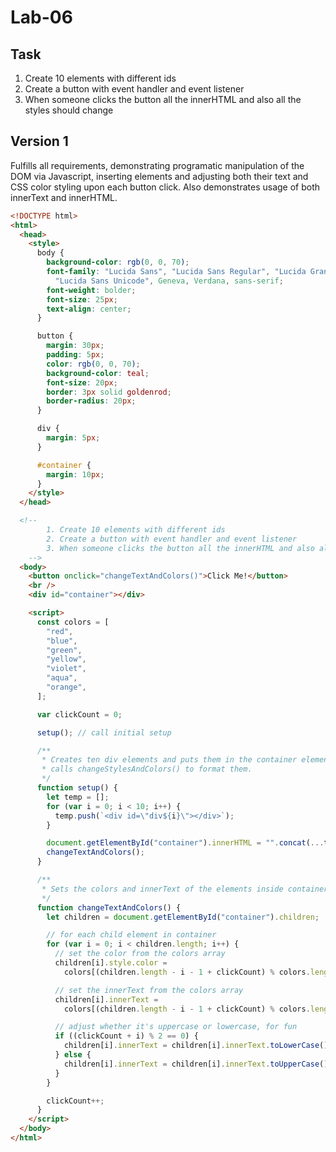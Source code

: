 # Lab-06

## Task

1. Create 10 elements with different ids
2. Create a button with event handler and event listener
3. When someone clicks the button all the innerHTML and also all the styles should change

## Version 1

Fulfills all requirements, demonstrating programatic manipulation of the DOM via Javascript, inserting elements and adjusting both their text and CSS color styling upon each button click. Also demonstrates usage of both innerText and innerHTML.

```html
<!DOCTYPE html>
<html>
  <head>
    <style>
      body {
        background-color: rgb(0, 0, 70);
        font-family: "Lucida Sans", "Lucida Sans Regular", "Lucida Grande",
          "Lucida Sans Unicode", Geneva, Verdana, sans-serif;
        font-weight: bolder;
        font-size: 25px;
        text-align: center;
      }

      button {
        margin: 30px;
        padding: 5px;
        color: rgb(0, 0, 70);
        background-color: teal;
        font-size: 20px;
        border: 3px solid goldenrod;
        border-radius: 20px;
      }

      div {
        margin: 5px;
      }

      #container {
        margin: 10px;
      }
    </style>
  </head>

  <!--
        1. Create 10 elements with different ids
        2. Create a button with event handler and event listener
        3. When someone clicks the button all the innerHTML and also all the styles should change
    -->
  <body>
    <button onclick="changeTextAndColors()">Click Me!</button>
    <br />
    <div id="container"></div>

    <script>
      const colors = [
        "red",
        "blue",
        "green",
        "yellow",
        "violet",
        "aqua",
        "orange",
      ];

      var clickCount = 0;

      setup(); // call initial setup

      /**
       * Creates ten div elements and puts them in the container element, then
       * calls changeStylesAndColors() to format them.
       */
      function setup() {
        let temp = [];
        for (var i = 0; i < 10; i++) {
          temp.push(`<div id=\"div${i}\"></div>`);
        }

        document.getElementById("container").innerHTML = "".concat(...temp);
        changeTextAndColors();
      }

      /**
       * Sets the colors and innerText of the elements inside container.  Increments clickCount.
       */
      function changeTextAndColors() {
        let children = document.getElementById("container").children;

        // for each child element in container
        for (var i = 0; i < children.length; i++) {
          // set the color from the colors array
          children[i].style.color =
            colors[(children.length - i - 1 + clickCount) % colors.length];

          // set the innerText from the colors array
          children[i].innerText =
            colors[(children.length - i - 1 + clickCount) % colors.length];

          // adjust whether it's uppercase or lowercase, for fun
          if ((clickCount + i) % 2 == 0) {
            children[i].innerText = children[i].innerText.toLowerCase();
          } else {
            children[i].innerText = children[i].innerText.toUpperCase();
          }
        }

        clickCount++;
      }
    </script>
  </body>
</html>
```
